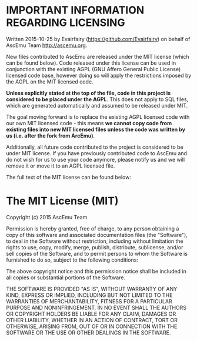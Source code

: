﻿# IMPORTANT INFORMATION REGARDING LICENSING

Written 2015-10-25 by Evairfairy (https://github.com/Evairfairy) on behalf of AscEmu Team <http://ascemu.org>.

New files contributed to AscEmu are released under the MIT license (which can be found below). Code released under this license can be used in conjunction with the existing AGPL (GNU Affero General Public License) licensed code base, however doing so will apply the restrictions imposed by the AGPL on the MIT licensed code.

**Unless explicitly stated at the top of the file, code in this project is considered to be placed under the AGPL**. This does not apply to SQL files, which are generated automatically and assumed to be released under MIT.

The goal moving forward is to replace the existing AGPL licensed code with our own MIT licensed code - this means **we cannot copy code from existing files into new MIT licensed files unless the code was written by us (i.e. after the fork from ArcEmu)**.

Additionally, all future code contributed to the project is considered to be under MIT license. If you have previously contributed code to AscEmu and do not wish for us to use your code anymore, please notify us and we will remove it or move it to an AGPL licensed file.

The full text of the MIT license can be found below:

# The MIT License (MIT)

Copyright (c) 2015 AscEmu Team

Permission is hereby granted, free of charge, to any person obtaining a copy of this software and associated documentation files (the "Software"), to deal in the Software without restriction, including without limitation the rights to use, copy, modify, merge, publish, distribute, sublicense, and/or sell copies of the Software, and to permit persons to whom the Software is furnished to do so, subject to the following conditions:

The above copyright notice and this permission notice shall be included in all copies or substantial portions of the Software.

THE SOFTWARE IS PROVIDED "AS IS", WITHOUT WARRANTY OF ANY KIND, EXPRESS OR IMPLIED, INCLUDING BUT NOT LIMITED TO THE WARRANTIES OF MERCHANTABILITY, FITNESS FOR A PARTICULAR PURPOSE AND NONINFRINGEMENT. IN NO EVENT SHALL THE AUTHORS OR COPYRIGHT HOLDERS BE LIABLE FOR ANY CLAIM, DAMAGES OR OTHER LIABILITY, WHETHER IN AN ACTION OF CONTRACT, TORT OR OTHERWISE, ARISING FROM, OUT OF OR IN CONNECTION WITH THE SOFTWARE OR THE USE OR OTHER DEALINGS IN THE SOFTWARE.
